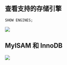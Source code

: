 ## 查看支持的存储引擎

```sql
SHOW ENGINES;
```

![](https://ws3.sinaimg.cn/large/006tNc79ly1fzog1fxgkfj314v0acaat.jpg)

## MyISAM 和 InnoDB

![](https://ws4.sinaimg.cn/large/006tNc79ly1fzog5e82jej30ga0k8tb1.jpg)

 
